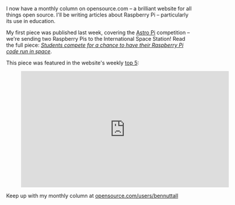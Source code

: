 I now have a monthly column on opensource.com – a brilliant website for all things open source. I'll
be writing articles about Raspberry Pi – particularly its use in education.

My first piece was published last week, covering the [Astro Pi](http://astro-pi.org/) competition –
we're sending two Raspberry Pis to the International Space Station! Read the full piece:
[*Students compete for a chance to have their Raspberry Pi code run in
space*](http://opensource.com/education/15/4/uk-students-compete-chance-have-their-raspberry-pi-code-run-space).

This piece was featured in the website's weekly [top
5](http://opensource.com/life/15/4/weekly-top-5-april-10):

<figure>
<iframe width="560" height="315" src="https://www.youtube.com/embed/GewI2J-suUc?si=D2sbcDOcPdIySwZL" title="YouTube video player" frameborder="0" allow="accelerometer; autoplay; clipboard-write; encrypted-media; gyroscope; picture-in-picture; web-share" referrerpolicy="strict-origin-when-cross-origin" allowfullscreen></iframe>
</figure>

Keep up with my monthly column at
[opensource.com/users/bennuttall](http://opensource.com/users/bennuttall)

